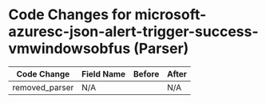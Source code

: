 # Code Changes for microsoft-azuresc-json-alert-trigger-success-vmwindowsobfus (Parser)

| Code Change | Field Name | Before | After |
|-------------|------------|--------|-------|
| removed_parser | N/A |  | N/A |